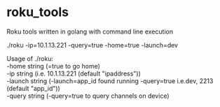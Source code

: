 # roku_tools
Roku tools written in golang with command line execution

./roku -ip=10.1.13.221 -query=true -home=true -launch=dev


Usage of ./roku:  
  -home string  (=true to go home)  
  -ip string  (i.e. 10.1.13.221 (default "ipaddress"))  
  -launch string (-launch=app_id found running -query=true i.e.dev, 2213  (default "app_id"))  
  -query string (-query=true to query channels on device)
